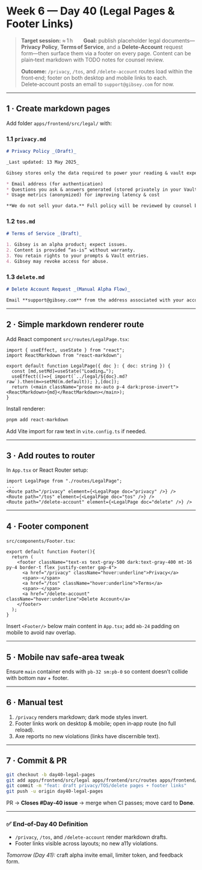 # Week 6 — Day 40 (Legal Pages & Footer Links)

> **Target session:** ≈ 1 h  **Goal:** publish placeholder legal documents—**Privacy Policy**, **Terms of Service**, and a **Delete‑Account** request form—then surface them via a footer on every page. Content can be plain‑text markdown with TODO notes for counsel review.
>
> **Outcome:** `/privacy`, `/tos`, and `/delete-account` routes load within the front‑end; footer on both desktop and mobile links to each. Delete‑account posts an email to `support@gibsey.com` for now.

---

## 1 · Create markdown pages

Add folder `apps/frontend/src/legal/` with:

### 1.1 `privacy.md`

```md
# Privacy Policy _(Draft)_

_Last updated: 13 May 2025_

Gibsey stores only the data required to power your reading & vault experience.

* Email address (for authentication)
* Questions you ask & answers generated (stored privately in your Vault)
* Usage metrics (anonymized) for improving latency & cost

**We do not sell your data.** Full policy will be reviewed by counsel before public launch.
```

### 1.2 `tos.md`

```md
# Terms of Service _(Draft)_

1. Gibsey is an alpha product; expect issues.
2. Content is provided “as‑is” without warranty.
3. You retain rights to your prompts & Vault entries.
4. Gibsey may revoke access for abuse.
```

### 1.3 `delete.md`

```md
# Delete Account Request _(Manual Alpha Flow)_

Email **support@gibsey.com** from the address associated with your account using subject line **“Delete My Gibsey Account”**. We’ll purge your data within 48 hours.
```

---

## 2 · Simple markdown renderer route

Add React component `src/routes/LegalPage.tsx`:

```tsx
import { useEffect, useState } from "react";
import ReactMarkdown from "react-markdown";

export default function LegalPage({ doc }: { doc: string }) {
  const [md,setMd]=useState("Loading…");
  useEffect(()=>{ import(`../legal/${doc}.md?raw`).then(m=>setMd(m.default)); },[doc]);
  return (<main className="prose mx-auto p-4 dark:prose-invert"><ReactMarkdown>{md}</ReactMarkdown></main>);
}
```

Install renderer:

```bash
pnpm add react-markdown
```

Add Vite import for raw text in `vite.config.ts` if needed.

---

## 3 · Add routes to router

In `App.tsx` or React Router setup:

```tsx
import LegalPage from "./routes/LegalPage";
...
<Route path="/privacy" element={<LegalPage doc="privacy" />} />
<Route path="/tos" element={<LegalPage doc="tos" />} />
<Route path="/delete-account" element={<LegalPage doc="delete" />} />
```

---

## 4 · Footer component

`src/components/Footer.tsx`:

```tsx
export default function Footer(){
  return (
    <footer className="text-xs text-gray-500 dark:text-gray-400 mt-16 py-4 border-t flex justify-center gap-4">
      <a href="/privacy" className="hover:underline">Privacy</a>
      <span>·</span>
      <a href="/tos" className="hover:underline">Terms</a>
      <span>·</span>
      <a href="/delete-account" className="hover:underline">Delete Account</a>
    </footer>
  );
}
```

Insert `<Footer/>` below main content in `App.tsx`; add `mb-24` padding on mobile to avoid nav overlap.

---

## 5 · Mobile nav safe‑area tweak

Ensure `main` container ends with `pb-32 sm:pb-0` so content doesn’t collide with bottom nav + footer.

---

## 6 · Manual test

1. `/privacy` renders markdown; dark mode styles invert.
2. Footer links work on desktop & mobile; open in‑app route (no full reload).
3. Axe reports no new violations (links have discernible text).

---

## 7 · Commit & PR

```bash
git checkout -b day40-legal-pages
git add apps/frontend/src/legal apps/frontend/src/routes apps/frontend/src/components apps/frontend/src/App.tsx package.json pnpm-lock.yaml
git commit -m "feat: draft privacy/TOS/delete pages + footer links"
git push -u origin day40-legal-pages
```

PR → **Closes #Day‑40 issue** → merge when CI passes; move card to **Done**.

---

### ✅ End‑of‑Day 40 Definition

* `/privacy`, `/tos`, and `/delete-account` render markdown drafts.
* Footer links visible across layouts; no new a11y violations.

*Tomorrow (Day 41):* craft alpha invite email, limiter token, and feedback form.